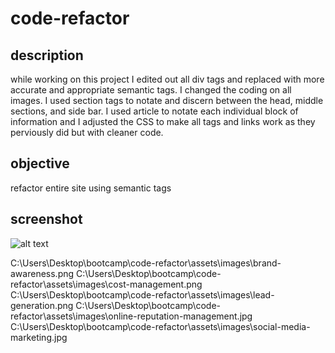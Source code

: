 # code-refactor

## description
while working on this project I edited out all div tags and replaced with more accurate and appropriate semantic tags.  I changed the coding on all images.  I used section tags to notate and discern between the head, middle sections, and side bar.  I used article to notate each individual block of information and I adjusted the CSS to make all tags and links work as they perviously did but with cleaner code. 


## objective

refactor entire site using semantic tags

## screenshot
![alt text](image.jpg)

C:\Users\Desktop\bootcamp\code-refactor\assets\images\brand-awareness.png
C:\Users\Desktop\bootcamp\code-refactor\assets\images\cost-management.png
C:\Users\Desktop\bootcamp\code-refactor\assets\images\lead-generation.png
C:\Users\Desktop\bootcamp\code-refactor\assets\images\online-reputation-management.jpg
C:\Users\Desktop\bootcamp\code-refactor\assets\images\social-media-marketing.jpg